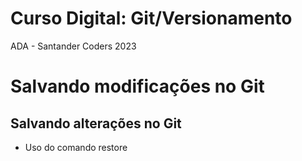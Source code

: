 # Curso Digital: Git/Versionamento
ADA - Santander Coders 2023

# Salvando modificações no Git

## Salvando alterações no Git

* Uso do comando restore